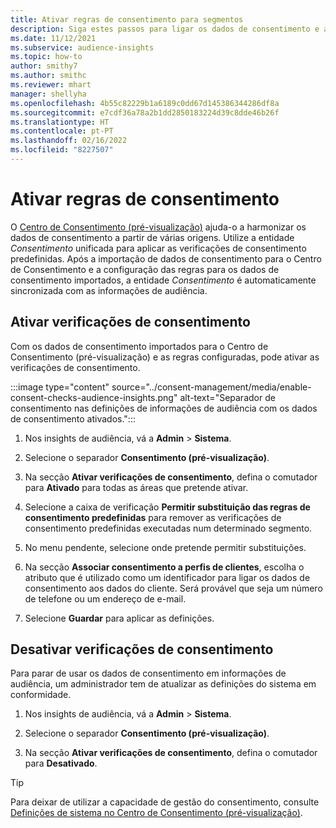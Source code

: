 ```yaml
---
title: Ativar regras de consentimento para segmentos
description: Siga estes passos para ligar os dados de consentimento e ativar verificações de consentimento em informações de audiência. Um administrador também pode desativar as verificações de consentimento.
ms.date: 11/12/2021
ms.subservice: audience-insights
ms.topic: how-to
author: smithy7
ms.author: smithc
ms.reviewer: mhart
manager: shellyha
ms.openlocfilehash: 4b55c82229b1a6189c0dd67d145386344286df8a
ms.sourcegitcommit: e7cdf36a78a2b1dd2850183224d39c8dde46b26f
ms.translationtype: HT
ms.contentlocale: pt-PT
ms.lasthandoff: 02/16/2022
ms.locfileid: "8227507"
---
```

# <a name="activate-consent-rules"></a>Ativar regras de consentimento

O [Centro de Consentimento (pré-visualização)](../consent-management/overview.md) ajuda-o a harmonizar os dados de consentimento a partir de várias origens. Utilize a entidade *Consentimento* unificada para aplicar as verificações de consentimento predefinidas. Após a importação de dados de consentimento para o Centro de Consentimento e a configuração das regras para os dados de consentimento importados, a entidade *Consentimento* é automaticamente sincronizada com as informações de audiência.

## <a name="enable-consent-checks"></a>Ativar verificações de consentimento

Com os dados de consentimento importados para o Centro de Consentimento (pré-visualização) e as regras configuradas, pode ativar as verificações de consentimento. 

:::image type="content" source="../consent-management/media/enable-consent-checks-audience-insights.png" alt-text="Separador de consentimento nas definições de informações de audiência com os dados de consentimento ativados.":::

1. Nos insights de audiência, vá a **Admin** > **Sistema**.

1. Selecione o separador **Consentimento (pré-visualização)**.

1. Na secção **Ativar verificações de consentimento**, defina o comutador para **Ativado** para todas as áreas que pretende ativar.

1. Selecione a caixa de verificação **Permitir substituição das regras de consentimento predefinidas** para remover as verificações de consentimento predefinidas executadas num determinado segmento. 

1. No menu pendente, selecione onde pretende permitir substituições.     

1. Na secção **Associar consentimento a perfis de clientes**, escolha o atributo que é utilizado como um identificador para ligar os dados de consentimento aos dados do cliente. Será provável que seja um número de telefone ou um endereço de e-mail. 

1. Selecione **Guardar** para aplicar as definições.

## <a name="disable-consent-checks"></a>Desativar verificações de consentimento

Para parar de usar os dados de consentimento em informações de audiência, um administrador tem de atualizar as definições do sistema em conformidade.

1. Nos insights de audiência, vá a **Admin** > **Sistema**.

1. Selecione o separador **Consentimento (pré-visualização)**.

1. Na secção **Ativar verificações de consentimento**, defina o comutador para **Desativado**.

> [!TIP]
> Para deixar de utilizar a capacidade de gestão do consentimento, consulte [Definições de sistema no Centro de Consentimento (pré-visualização)](../consent-management/system-settings.md).
